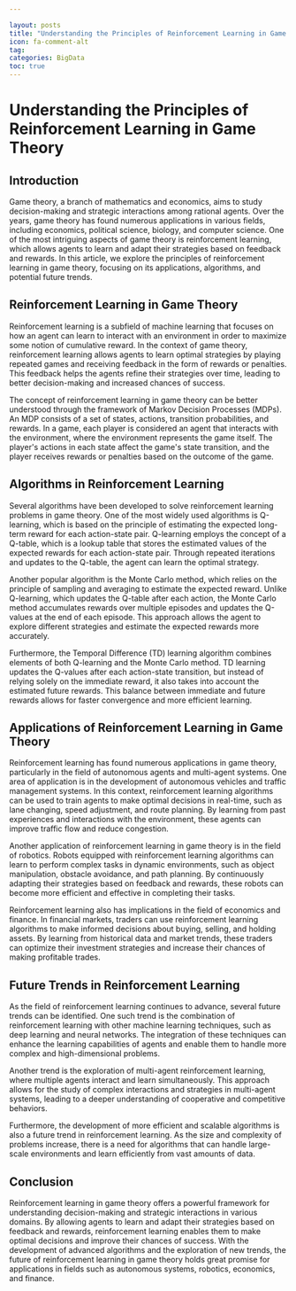 ```yaml
---

layout: posts
title: "Understanding the Principles of Reinforcement Learning in Game Theory"
icon: fa-comment-alt
tag:      
categories: BigData
toc: true
---
```




# Understanding the Principles of Reinforcement Learning in Game Theory

## Introduction

Game theory, a branch of mathematics and economics, aims to study decision-making and strategic interactions among rational agents. Over the years, game theory has found numerous applications in various fields, including economics, political science, biology, and computer science. One of the most intriguing aspects of game theory is reinforcement learning, which allows agents to learn and adapt their strategies based on feedback and rewards. In this article, we explore the principles of reinforcement learning in game theory, focusing on its applications, algorithms, and potential future trends.

## Reinforcement Learning in Game Theory

Reinforcement learning is a subfield of machine learning that focuses on how an agent can learn to interact with an environment in order to maximize some notion of cumulative reward. In the context of game theory, reinforcement learning allows agents to learn optimal strategies by playing repeated games and receiving feedback in the form of rewards or penalties. This feedback helps the agents refine their strategies over time, leading to better decision-making and increased chances of success.

The concept of reinforcement learning in game theory can be better understood through the framework of Markov Decision Processes (MDPs). An MDP consists of a set of states, actions, transition probabilities, and rewards. In a game, each player is considered an agent that interacts with the environment, where the environment represents the game itself. The player's actions in each state affect the game's state transition, and the player receives rewards or penalties based on the outcome of the game.

## Algorithms in Reinforcement Learning

Several algorithms have been developed to solve reinforcement learning problems in game theory. One of the most widely used algorithms is Q-learning, which is based on the principle of estimating the expected long-term reward for each action-state pair. Q-learning employs the concept of a Q-table, which is a lookup table that stores the estimated values of the expected rewards for each action-state pair. Through repeated iterations and updates to the Q-table, the agent can learn the optimal strategy.

Another popular algorithm is the Monte Carlo method, which relies on the principle of sampling and averaging to estimate the expected reward. Unlike Q-learning, which updates the Q-table after each action, the Monte Carlo method accumulates rewards over multiple episodes and updates the Q-values at the end of each episode. This approach allows the agent to explore different strategies and estimate the expected rewards more accurately.

Furthermore, the Temporal Difference (TD) learning algorithm combines elements of both Q-learning and the Monte Carlo method. TD learning updates the Q-values after each action-state transition, but instead of relying solely on the immediate reward, it also takes into account the estimated future rewards. This balance between immediate and future rewards allows for faster convergence and more efficient learning.

## Applications of Reinforcement Learning in Game Theory

Reinforcement learning has found numerous applications in game theory, particularly in the field of autonomous agents and multi-agent systems. One area of application is in the development of autonomous vehicles and traffic management systems. In this context, reinforcement learning algorithms can be used to train agents to make optimal decisions in real-time, such as lane changing, speed adjustment, and route planning. By learning from past experiences and interactions with the environment, these agents can improve traffic flow and reduce congestion.

Another application of reinforcement learning in game theory is in the field of robotics. Robots equipped with reinforcement learning algorithms can learn to perform complex tasks in dynamic environments, such as object manipulation, obstacle avoidance, and path planning. By continuously adapting their strategies based on feedback and rewards, these robots can become more efficient and effective in completing their tasks.

Reinforcement learning also has implications in the field of economics and finance. In financial markets, traders can use reinforcement learning algorithms to make informed decisions about buying, selling, and holding assets. By learning from historical data and market trends, these traders can optimize their investment strategies and increase their chances of making profitable trades.

## Future Trends in Reinforcement Learning

As the field of reinforcement learning continues to advance, several future trends can be identified. One such trend is the combination of reinforcement learning with other machine learning techniques, such as deep learning and neural networks. The integration of these techniques can enhance the learning capabilities of agents and enable them to handle more complex and high-dimensional problems.

Another trend is the exploration of multi-agent reinforcement learning, where multiple agents interact and learn simultaneously. This approach allows for the study of complex interactions and strategies in multi-agent systems, leading to a deeper understanding of cooperative and competitive behaviors.

Furthermore, the development of more efficient and scalable algorithms is also a future trend in reinforcement learning. As the size and complexity of problems increase, there is a need for algorithms that can handle large-scale environments and learn efficiently from vast amounts of data.

## Conclusion

Reinforcement learning in game theory offers a powerful framework for understanding decision-making and strategic interactions in various domains. By allowing agents to learn and adapt their strategies based on feedback and rewards, reinforcement learning enables them to make optimal decisions and improve their chances of success. With the development of advanced algorithms and the exploration of new trends, the future of reinforcement learning in game theory holds great promise for applications in fields such as autonomous systems, robotics, economics, and finance.